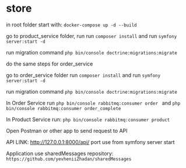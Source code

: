 # store
in root folder start with: `docker-compose up -d --build`

go to product_service folder, run run ``composer install`` and run `symfony server:start -d`

run migration command ``php bin/console doctrine:migrations:migrate``

do the same steps for order_service

go to order_service folder run ``composer install``
and run `symfony server:start -d`

run migration command ``php bin/console doctrine:migrations:migrate``

In Order Service run ``php bin/console rabbitmq:consumer order ``
and ``php bin/console rabbitmq:consumer order_complete ``

In Product Service run: ``php bin/console rabbitmq:consumer product ``

Open Postman or other app to send request to API

API LINK: http://127.0.0.1:8000/api/
port use from symfony server start


Application use sharedMessages repository: ``https://github.com/yevheniiZhadan/sharedMessages``
